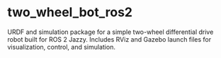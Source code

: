 # two_wheel_bot_ros2
URDF and simulation package for a simple two-wheel differential drive robot built for ROS 2 Jazzy. Includes RViz and Gazebo launch files for visualization, control, and simulation.
